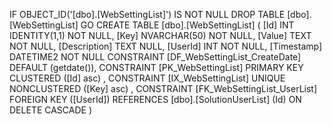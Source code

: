 ﻿
 IF OBJECT_ID('[dbo].[WebSettingList]') IS NOT NULL 
 DROP TABLE [dbo].[WebSettingList] 
 GO
 CREATE TABLE [dbo].[WebSettingList] ( 
 [Id]           INT              IDENTITY(1,1)          NOT NULL,
 [Key]          NVARCHAR(50)                            NOT NULL,
 [Value]        TEXT                                    NOT NULL,
 [Description]  TEXT                                        NULL,
 [UserId]       INT                                     NOT NULL,
 [Timestamp]    DATETIME2                               NOT NULL  CONSTRAINT [DF_WebSettingList_CreateDate] DEFAULT (getdate()),
 CONSTRAINT   [PK_WebSettingList]  PRIMARY KEY CLUSTERED    ([Id] asc) ,
 CONSTRAINT   [IX_WebSettingList]  UNIQUE      NONCLUSTERED ([Key] asc) ,
 CONSTRAINT [FK_WebSettingList_UserList] FOREIGN KEY ([UserId]) REFERENCES [dbo].[SolutionUserList] (Id)  ON DELETE CASCADE )
 
 